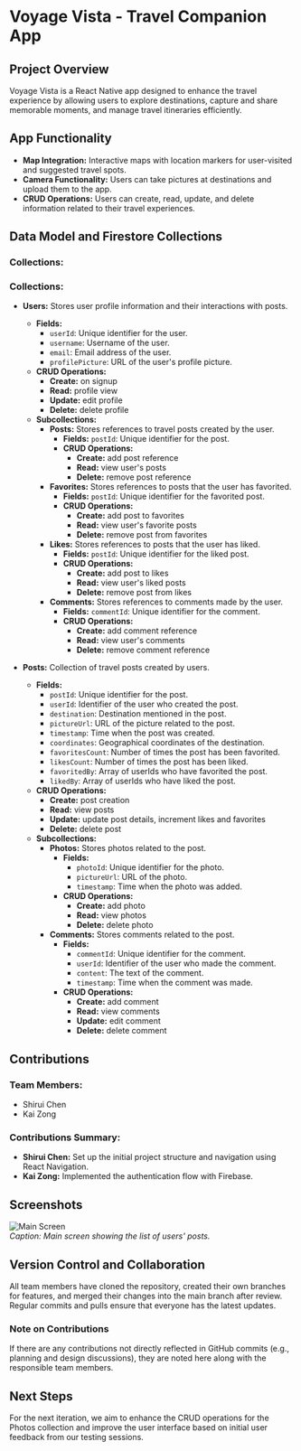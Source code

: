 # Voyage Vista - Travel Companion App

## Project Overview

Voyage Vista is a React Native app designed to enhance the travel experience by allowing users to explore destinations, capture and share memorable moments, and manage travel itineraries efficiently.

## App Functionality

- **Map Integration:** Interactive maps with location markers for user-visited and suggested travel spots.
- **Camera Functionality:** Users can take pictures at destinations and upload them to the app.
- **CRUD Operations:** Users can create, read, update, and delete information related to their travel experiences.

## Data Model and Firestore Collections

### Collections:

### Collections:

- **Users:** Stores user profile information and their interactions with posts.
  - **Fields:** 
    - `userId`: Unique identifier for the user.
    - `username`: Username of the user.
    - `email`: Email address of the user.
    - `profilePicture`: URL of the user's profile picture.
  - **CRUD Operations:** 
    - **Create:** on signup
    - **Read:** profile view
    - **Update:** edit profile
    - **Delete:** delete profile
  - **Subcollections:**
    - **Posts:** Stores references to travel posts created by the user.
      - **Fields:** `postId`: Unique identifier for the post.
      - **CRUD Operations:** 
        - **Create:** add post reference
        - **Read:** view user's posts
        - **Delete:** remove post reference
    - **Favorites:** Stores references to posts that the user has favorited.
      - **Fields:** `postId`: Unique identifier for the favorited post.
      - **CRUD Operations:** 
        - **Create:** add post to favorites
        - **Read:** view user's favorite posts
        - **Delete:** remove post from favorites
    - **Likes:** Stores references to posts that the user has liked.
      - **Fields:** `postId`: Unique identifier for the liked post.
      - **CRUD Operations:** 
        - **Create:** add post to likes
        - **Read:** view user's liked posts
        - **Delete:** remove post from likes
    - **Comments:** Stores references to comments made by the user.
      - **Fields:** `commentId`: Unique identifier for the comment.
      - **CRUD Operations:** 
        - **Create:** add comment reference
        - **Read:** view user's comments
        - **Delete:** remove comment reference

- **Posts:** Collection of travel posts created by users.
  - **Fields:** 
    - `postId`: Unique identifier for the post.
    - `userId`: Identifier of the user who created the post.
    - `destination`: Destination mentioned in the post.
    - `pictureUrl`: URL of the picture related to the post.
    - `timestamp`: Time when the post was created.
    - `coordinates`: Geographical coordinates of the destination.
    - `favoritesCount`: Number of times the post has been favorited.
    - `likesCount`: Number of times the post has been liked.
    - `favoritedBy`: Array of userIds who have favorited the post.
    - `likedBy`: Array of userIds who have liked the post.
  - **CRUD Operations:** 
    - **Create:** post creation
    - **Read:** view posts
    - **Update:** update post details, increment likes and favorites
    - **Delete:** delete post
  - **Subcollections:**
    - **Photos:** Stores photos related to the post.
      - **Fields:** 
        - `photoId`: Unique identifier for the photo.
        - `pictureUrl`: URL of the photo.
        - `timestamp`: Time when the photo was added.
      - **CRUD Operations:** 
        - **Create:** add photo
        - **Read:** view photos
        - **Delete:** delete photo
    - **Comments:** Stores comments related to the post.
      - **Fields:** 
        - `commentId`: Unique identifier for the comment.
        - `userId`: Identifier of the user who made the comment.
        - `content`: The text of the comment.
        - `timestamp`: Time when the comment was made.
      - **CRUD Operations:** 
        - **Create:** add comment
        - **Read:** view comments
        - **Update:** edit comment
        - **Delete:** delete comment


## Contributions

### Team Members:

- Shirui Chen
- Kai Zong

### Contributions Summary:

- **Shirui Chen:** Set up the initial project structure and navigation using React Navigation.
- **Kai Zong:** Implemented the authentication flow with Firebase.

## Screenshots

![Main Screen](./path/to/screenshot.png)  
_Caption: Main screen showing the list of users' posts._

## Version Control and Collaboration

All team members have cloned the repository, created their own branches for features, and merged their changes into the main branch after review. Regular commits and pulls ensure that everyone has the latest updates.

### Note on Contributions

If there are any contributions not directly reflected in GitHub commits (e.g., planning and design discussions), they are noted here along with the responsible team members.

## Next Steps

For the next iteration, we aim to enhance the CRUD operations for the Photos collection and improve the user interface based on initial user feedback from our testing sessions.
